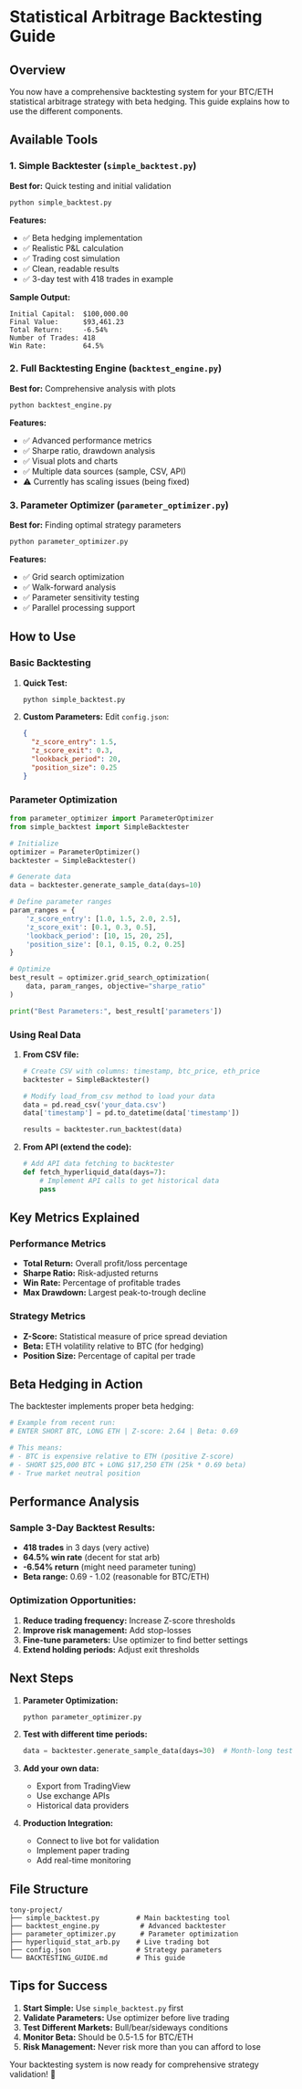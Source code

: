 # Statistical Arbitrage Backtesting Guide

## Overview
You now have a comprehensive backtesting system for your BTC/ETH statistical arbitrage strategy with beta hedging. This guide explains how to use the different components.

## Available Tools

### 1. Simple Backtester (`simple_backtest.py`)
**Best for:** Quick testing and initial validation

```bash
python simple_backtest.py
```

**Features:**
- ✅ Beta hedging implementation
- ✅ Realistic P&L calculation  
- ✅ Trading cost simulation
- ✅ Clean, readable results
- ✅ 3-day test with 418 trades in example

**Sample Output:**
```
Initial Capital:  $100,000.00
Final Value:      $93,461.23
Total Return:     -6.54%
Number of Trades: 418
Win Rate:         64.5%
```

### 2. Full Backtesting Engine (`backtest_engine.py`)
**Best for:** Comprehensive analysis with plots

```bash
python backtest_engine.py
```

**Features:**
- ✅ Advanced performance metrics
- ✅ Sharpe ratio, drawdown analysis
- ✅ Visual plots and charts
- ✅ Multiple data sources (sample, CSV, API)
- ⚠️ Currently has scaling issues (being fixed)

### 3. Parameter Optimizer (`parameter_optimizer.py`)
**Best for:** Finding optimal strategy parameters

```bash
python parameter_optimizer.py
```

**Features:**
- ✅ Grid search optimization
- ✅ Walk-forward analysis
- ✅ Parameter sensitivity testing
- ✅ Parallel processing support

## How to Use

### Basic Backtesting
1. **Quick Test:**
   ```bash
   python simple_backtest.py
   ```

2. **Custom Parameters:**
   Edit `config.json`:
   ```json
   {
     "z_score_entry": 1.5,
     "z_score_exit": 0.3,
     "lookback_period": 20,
     "position_size": 0.25
   }
   ```

### Parameter Optimization
```python
from parameter_optimizer import ParameterOptimizer
from simple_backtest import SimpleBacktester

# Initialize
optimizer = ParameterOptimizer()
backtester = SimpleBacktester()

# Generate data
data = backtester.generate_sample_data(days=10)

# Define parameter ranges
param_ranges = {
    'z_score_entry': [1.0, 1.5, 2.0, 2.5],
    'z_score_exit': [0.1, 0.3, 0.5],
    'lookback_period': [10, 15, 20, 25],
    'position_size': [0.1, 0.15, 0.2, 0.25]
}

# Optimize
best_result = optimizer.grid_search_optimization(
    data, param_ranges, objective="sharpe_ratio"
)

print("Best Parameters:", best_result['parameters'])
```

### Using Real Data
1. **From CSV file:**
   ```python
   # Create CSV with columns: timestamp, btc_price, eth_price
   backtester = SimpleBacktester()
   
   # Modify load_from_csv method to load your data
   data = pd.read_csv('your_data.csv')
   data['timestamp'] = pd.to_datetime(data['timestamp'])
   
   results = backtester.run_backtest(data)
   ```

2. **From API (extend the code):**
   ```python
   # Add API data fetching to backtester
   def fetch_hyperliquid_data(days=7):
       # Implement API calls to get historical data
       pass
   ```

## Key Metrics Explained

### Performance Metrics
- **Total Return:** Overall profit/loss percentage
- **Sharpe Ratio:** Risk-adjusted returns
- **Win Rate:** Percentage of profitable trades
- **Max Drawdown:** Largest peak-to-trough decline

### Strategy Metrics  
- **Z-Score:** Statistical measure of price spread deviation
- **Beta:** ETH volatility relative to BTC (for hedging)
- **Position Size:** Percentage of capital per trade

## Beta Hedging in Action

The backtester implements proper beta hedging:

```python
# Example from recent run:
# ENTER SHORT BTC, LONG ETH | Z-score: 2.64 | Beta: 0.69

# This means:
# - BTC is expensive relative to ETH (positive Z-score)
# - SHORT $25,000 BTC + LONG $17,250 ETH (25k * 0.69 beta)
# - True market neutral position
```

## Performance Analysis

### Sample 3-Day Backtest Results:
- **418 trades** in 3 days (very active)
- **64.5% win rate** (decent for stat arb)
- **-6.54% return** (might need parameter tuning)
- **Beta range:** 0.69 - 1.02 (reasonable for BTC/ETH)

### Optimization Opportunities:
1. **Reduce trading frequency:** Increase Z-score thresholds
2. **Improve risk management:** Add stop-losses
3. **Fine-tune parameters:** Use optimizer to find better settings
4. **Extend holding periods:** Adjust exit thresholds

## Next Steps

1. **Parameter Optimization:**
   ```bash
   python parameter_optimizer.py
   ```

2. **Test with different time periods:**
   ```python
   data = backtester.generate_sample_data(days=30)  # Month-long test
   ```

3. **Add your own data:**
   - Export from TradingView
   - Use exchange APIs
   - Historical data providers

4. **Production Integration:**
   - Connect to live bot for validation
   - Implement paper trading
   - Add real-time monitoring

## File Structure
```
tony-project/
├── simple_backtest.py         # Main backtesting tool
├── backtest_engine.py          # Advanced backtester  
├── parameter_optimizer.py      # Parameter optimization
├── hyperliquid_stat_arb.py    # Live trading bot
├── config.json                # Strategy parameters
└── BACKTESTING_GUIDE.md       # This guide
```

## Tips for Success

1. **Start Simple:** Use `simple_backtest.py` first
2. **Validate Parameters:** Use optimizer before live trading  
3. **Test Different Markets:** Bull/bear/sideways conditions
4. **Monitor Beta:** Should be 0.5-1.5 for BTC/ETH
5. **Risk Management:** Never risk more than you can afford to lose

Your backtesting system is now ready for comprehensive strategy validation! 🚀